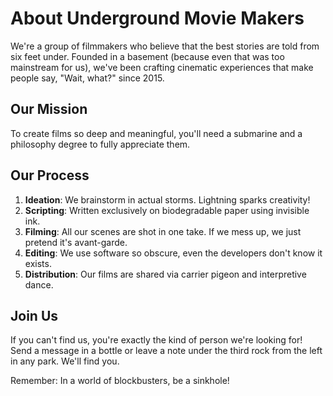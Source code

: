 # About Underground Movie Makers

We're a group of filmmakers who believe that the best stories are told from six feet under. Founded in a basement (because even that was too mainstream for us), we've been crafting cinematic experiences that make people say, "Wait, what?" since 2015.

## Our Mission

To create films so deep and meaningful, you'll need a submarine and a philosophy degree to fully appreciate them.

## Our Process

1. **Ideation**: We brainstorm in actual storms. Lightning sparks creativity!
2. **Scripting**: Written exclusively on biodegradable paper using invisible ink.
3. **Filming**: All our scenes are shot in one take. If we mess up, we just pretend it's avant-garde.
4. **Editing**: We use software so obscure, even the developers don't know it exists.
5. **Distribution**: Our films are shared via carrier pigeon and interpretive dance.

## Join Us

If you can't find us, you're exactly the kind of person we're looking for! Send a message in a bottle or leave a note under the third rock from the left in any park. We'll find you.

Remember: In a world of blockbusters, be a sinkhole!

